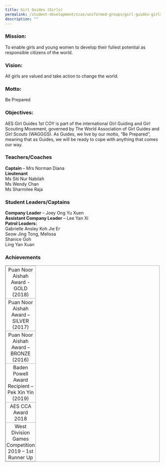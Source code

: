 ```yaml
---
title: Girl Guides (Girls)
permalink: /student-development/ccas/uniformed-groups/girl-guides-girls/
description: ""
---
```

### Mission:

To enable girls and young women to develop their fullest potential as responsible citizens of the world.

  

### Vision:

All girls are valued and take action to change the world.

  

### Motto:

Be Prepared

  

### Objectives:

AES Girl Guides 1st COY is part of the international Girl Guiding and Girl Scouting Movement, governed by The World Association of Girl Guides and Girl Scouts (WAGGGS). As Guides, we live by our motto, “Be Prepared”, meaning that as Guides, we will be ready to cope with anything that comes our way.

###   Teachers/Coaches

**Captain** – Mrs Norman Diana <br>
**Lieutenant** <br>
Ms Siti Nur Nabilah <br>
Ms Wendy Chan<br>
Ms Sharmilee Raja

  

### Student Leaders/Captains

**Company Leader** – Joey Ong Yu Xuen <br>
**Assistant Company Leader** – Lee Yan Xi <br>
**Patrol Leaders:** <br>
Gabrielle Ansley Koh Jie Er <br>
Seow Jing Tong, Melissa <br>
Shanice Goh <br>
Ling Yan Xuan

  

### Achievements

  

<table class="iveo_table ives_tab_simple3 ive_eobj_left" style="margin: 0px 10px 0px 0px; outline: 0px; padding: 0px; border-collapse: collapse; float: left; border: 1px solid rgb(170, 170, 170); width: 500px;"><tbody style="margin: 0px; outline: 0px; padding: 0px;"><tr style="margin: 0px; outline: 0px; padding: 0px;"><td style="margin: 0px; outline: 0px; padding: 2px; text-align: center; border: 1px solid rgb(170, 170, 170);">Puan Noor Aishah Award - GOLD (2018)</td></tr><tr style="margin: 0px; outline: 0px; padding: 0px;"><td style="margin: 0px; outline: 0px; padding: 2px; text-align: center; border: 1px solid rgb(170, 170, 170);"><span style="margin: 0px; outline: 0px; padding: 0px; text-align: left;">Puan Noor Aishah Award – SILVER (2017)</span></td></tr><tr style="margin: 0px; outline: 0px; padding: 0px;"><td style="margin: 0px; outline: 0px; padding: 2px; text-align: center; border: 1px solid rgb(170, 170, 170);"><span style="margin: 0px; outline: 0px; padding: 0px; text-align: left;">Puan Noor Aishah Award – BRONZE (2016)</span></td></tr><tr style="margin: 0px; outline: 0px; padding: 0px;"><td style="margin: 0px; outline: 0px; padding: 2px; text-align: center; border: 1px solid rgb(170, 170, 170); width: 60px;">Baden Powell Award Recipient – Pek Xin Yin (2019)</td></tr><tr style="margin: 0px; outline: 0px; padding: 0px;"><td style="margin: 0px; outline: 0px; padding: 2px; text-align: center; border: 1px solid rgb(170, 170, 170);"><span style="margin: 0px; outline: 0px; padding: 0px; text-align: left;">AES CCA Award 2018</span></td></tr><tr style="margin: 0px; outline: 0px; padding: 0px;"><td style="margin: 0px; outline: 0px; padding: 2px; text-align: center; border: 1px solid rgb(170, 170, 170);">West Division Games Competition 2019 – 1st Runner Up</td></tr></tbody></table>

<br><br>

